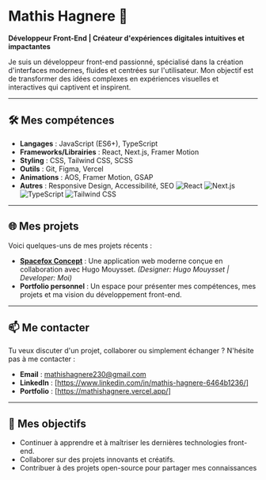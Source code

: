 # Mathis Hagnere 👋

**Développeur Front-End | Créateur d'expériences digitales intuitives et impactantes**

Je suis un développeur front-end passionné, spécialisé dans la création d'interfaces modernes, fluides et centrées sur l'utilisateur. Mon objectif est de transformer des idées complexes en expériences visuelles et interactives qui captivent et inspirent.

---

## 🛠️ Mes compétences

- **Langages** : JavaScript (ES6+), TypeScript
- **Frameworks/Librairies** : React, Next.js, Framer Motion
- **Styling** : CSS, Tailwind CSS, SCSS
- **Outils** : Git, Figma, Vercel
- **Animations** : AOS, Framer Motion, GSAP
- **Autres** : Responsive Design, Accessibilité, SEO
![React](https://img.shields.io/badge/-React-61DAFB?logo=react&logoColor=white)
![Next.js](https://img.shields.io/badge/-Next.js-000000?logo=next.js&logoColor=white)
![TypeScript](https://img.shields.io/badge/-TypeScript-3178C6?logo=typescript&logoColor=white)
![Tailwind CSS](https://img.shields.io/badge/-Tailwind_CSS-38B2AC?logo=tailwind-css&logoColor=white)


---

## 🌐 Mes projets

Voici quelques-uns de mes projets récents :

- **[Spacefox Concept](https://spacefox-app.vercel.app/)** : Une application web moderne conçue en collaboration avec Hugo Mouysset. *(Designer: Hugo Mouysset | Developer: Moi)*
- **Portfolio personnel** : Un espace pour présenter mes compétences, mes projets et ma vision du développement front-end.

---

## 📫 Me contacter

Tu veux discuter d'un projet, collaborer ou simplement échanger ? N'hésite pas à me contacter :

- **Email** : [mathishagnere230@gmail.com](mailto:mathishagnere230@gmail.com)
- **LinkedIn** : [https://www.linkedin.com/in/mathis-hagnere-6464b1236/]
- **Portfolio** : [https://mathishagnere.vercel.app/]

---


## 🎯 Mes objectifs

- Continuer à apprendre et à maîtriser les dernières technologies front-end.
- Collaborer sur des projets innovants et créatifs.
- Contribuer à des projets open-source pour partager mes connaissances

